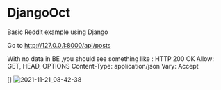 # DjangoOct
Basic Reddit example using Django

Go to http://127.0.0.1:8000/api/posts

With no data in BE ,you should see something like :
HTTP 200 OK
Allow: GET, HEAD, OPTIONS
Content-Type: application/json
Vary: Accept

[]
![2021-11-21_08-42-38](https://user-images.githubusercontent.com/8853866/142764274-1463aa9a-271e-424e-9024-ac8b3b24779c.png)
